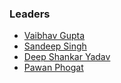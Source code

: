 ### Leaders

* [Vaibhav Gupta](mailto:vaibhav.gupta@owasp.org)
* [Sandeep Singh](mailto:sandeep.singh@owasp.org)
* [Deep Shankar Yadav](mailto:deep.yadav@owasp.org)
* [Pawan Phogat](mailto:pawanphogat@outlook.com)
